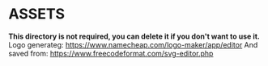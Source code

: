 # ASSETS

**This directory is not required, you can delete it if you don't want to use it.**
Logo generateg:
https://www.namecheap.com/logo-maker/app/editor
And saved from:
https://www.freecodeformat.com/svg-editor.php
